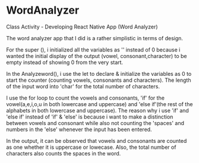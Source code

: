 # WordAnalyzer
Class Activity - Developing React Native App (Word Analyzer)


The word analyzer app that I did is a rather simplistic in terms of design.

For the super (), i initialized all the variables as '' instead of 0 because i wanted the initial display of the output (vowel, consonant,character) to be empty instead of showing 0 from the very start.

In the Analyzeword(), i use the let to declare & initialize the variables as 0 to start the counter (counting vowels, consonants and characters). The length of the input word into 'char' for the total number of characters.

I use the for loop to count the vowels and consonants, 'if' for the vowel(a,e,i,o,u in both lowercase and uppercase) and 'else if'(the rest of the alphabets in both lowercase and uppercase). The reason why i use 'if' and 'else if' instead of 'if' & 'else' is because i want to make a distinction between vowels and consonant while also not counting the 'spaces' and numbers in the 'else' whenever the input has been entered.

In the output, it can be observed that vowels and consonants are counted as one whether it is uppercase or lowecase. Also, the total number of characters also counts the spaces in the word.

